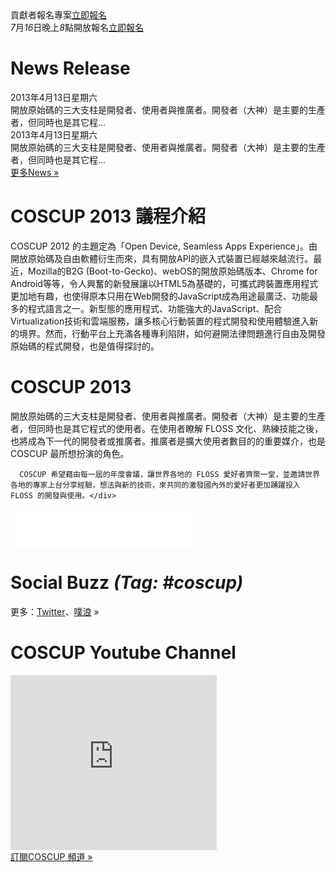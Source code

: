 <div id="left">
  <div class="contributor">
    <span class="date">貢獻者報名專案</span><span class="call"><a href="#">立即報名</a></span>
  </div>
  <div class="register">
    <span class="date"><em>7</em>月<em>16</em>日晚上<em>8</em>點開放報名</span><span class="call"><a href="#">立即報名</a></span>
  </div>
  <!--news-->
  <div class="news">
    <h1>News Release</h1>
    <!--news list01-->
    <div class="list first">
      <span>2013年4月13日星期六</span>
      <div class="text">開放原始碼的三大支柱是開發者、使用者與推廣者。開發者（大神）是主要的生產者，但同時也是其它程...</div>
    </div>
    <!--news list02-->
    <div class="list">
      <span>2013年4月13日星期六</span>
      <div class="text">開放原始碼的三大支柱是開發者、使用者與推廣者。開發者（大神）是主要的生產者，但同時也是其它程...</div>
    </div>
    <div class="more"><a href="#">更多News »</a></div>
  </div>
  <!--議程-->
  <div class="info">
    <h1>COSCUP 2013 議程介紹</h1>
    <div class="text">
      COSCUP 2012 的主題定為「Open Device, Seamless Apps Experience」。由開放原始碼及自由軟體衍生而來，具有開放API的嵌入式裝置已經越來越流行。最近，Mozilla的B2G (Boot-to-Gecko)、webOS的開放原始碼版本、Chrome for Android等等，令人興奮的新發展讓以HTML5為基礎的，可攜式跨裝置應用程式更加地有趣，也使得原本只用在Web開發的JavaScript成為用途最廣泛、功能最多的程式語言之一。新型態的應用程式、功能強大的JavaScript、配合Virtualization技術和雲端服務，讓多核心行動裝置的程式開發和使用體驗進入新的境界。然而，行動平台上充滿各種專利陷阱，如何避開法律問題進行自由及開發原始碼的程式開發，也是值得探討的。
    </div>
  </div>
  <!--what is coscup-->
  <div class="whatiscoscup">
    <h1>COSCUP 2013</h1>
    <div class="text">開放原始碼的三大支柱是開發者、使用者與推廣者。開發者（大神）是主要的生產者，但同時也是其它程式的使用者。在使用者瞭解 FLOSS 文化、熟練技能之後，也將成為下一代的開發者或推廣者。推廣者是擴大使用者數目的的重要媒介，也是 COSCUP 最所想扮演的角色。 

      COSCUP 希望藉由每一屆的年度會議，讓世界各地的 FLOSS 愛好者齊聚一堂，並邀請世界各地的專家上台分享經驗，想法與新的技術，來共同的激發國內外的愛好者更加踴躍投入 FLOSS 的開發與使用。</div>
  </div>
</div>
<!--中-->
<div id="mid">
  <!--fb-->
  <div class="fb">
    <iframe src="//www.facebook.com/plugins/likebox.php?href=https%3A%2F%2Fwww.facebook.com%2Fcoscup&amp;width=292&amp;height=62&amp;show_faces=false&amp;colorscheme=light&amp;stream=false&amp;border_color&amp;header=false" scrolling="no" frameborder="0" style="border:none; overflow:hidden; width:292px; height:62px;" allowTransparency="true"></iframe>
  </div>
  <!--social Buzz-->
  <div class="socialbuzz">
    <h1>Social Buzz <em>(Tag: #coscup)</em></h1>
    <div id="socialbuzz" class="text"></div>
    <div class="more">更多：<a href="#">Twitter</a>、<a href="#">噗浪</a> »</div>
  </div>
  <!--u tube-->
  <div class="utube">
    <h1>COSCUP Youtube Channel</h1>
    <div class="text"><iframe width="330" height="280" src="http://www.youtube.com/embed/dZs-OLcDfSs" frameborder="0" allowfullscreen></iframe></div>
    <div class="more"><a href="#">訂閱COSCUP 頻道 »</a></div>
  </div>
</div>
